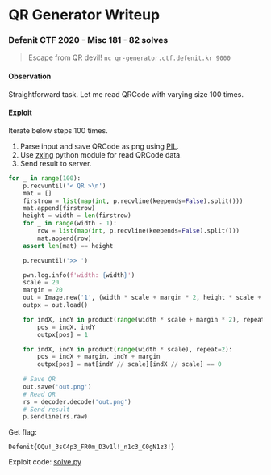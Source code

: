 # QR Generator Writeup

### Defenit CTF 2020 - Misc 181 - 82 solves

> Escape from QR devil! `nc qr-generator.ctf.defenit.kr 9000`

#### Observation

Straightforward task. Let me read QRCode with varying size 100 times.

#### Exploit

Iterate below steps 100 times.

1. Parse input and save QRCode as png using [PIL](https://pillow.readthedocs.io/en/stable/).
2. Use [zxing](https://pypi.org/project/zxing/) python module for read QRCode data.
3. Send result to server.

```python
for _ in range(100):
    p.recvuntil('< QR >\n')
    mat = []
    firstrow = list(map(int, p.recvline(keepends=False).split()))
    mat.append(firstrow)
    height = width = len(firstrow)
    for _ in range(width - 1):
        row = list(map(int, p.recvline(keepends=False).split()))
        mat.append(row)
    assert len(mat) == height

    p.recvuntil('>> ')

    pwn.log.info(f'width: {width}')
    scale = 20
    margin = 20
    out = Image.new('1', (width * scale + margin * 2, height * scale + margin * 2))
    outpx = out.load()

    for indX, indY in product(range(width * scale + margin * 2), repeat=2):
        pos = indX, indY
        outpx[pos] = 1

    for indX, indY in product(range(width * scale), repeat=2):
        pos = indX + margin, indY + margin
        outpx[pos] = mat[indY // scale][indX // scale] == 0
    
    # Save QR
    out.save('out.png')
    # Read QR
    rs = decoder.decode('out.png')
    # Send result
    p.sendline(rs.raw)
```

Get flag: 

```
Defenit{QQu!_3sC4p3_FR0m_D3v1l!_n1c3_C0gN1z3!}
```

Exploit code: [solve.py](solve.py)